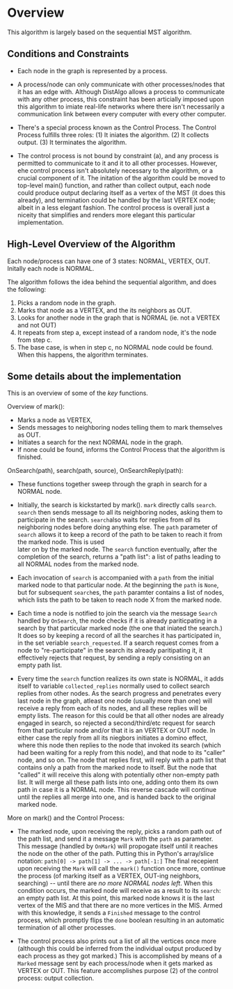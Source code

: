 Overview
========

This algorithm is largely based on the sequential MST algorithm.


Conditions and Constraints
--------------------------
 -  Each node in the graph is represented by a process.

 -  A process/node can only communicate with other processes/nodes 
    that it has an edge with. Although DistAlgo allows a process to 
    communicate with any other process, this constraint has been 
    articially imposed upon this algorithm to imiate real-life 
    networks where there isn't necessarily a communication link 
    between every computer with every other computer.

 -  There's a special process known as the Control Process. The 
    Control Process fulfills three roles: (1) It iniates the algorithm.
    (2) It collects output. (3) It terminates the algorithm.

 -  The control process is not bound by constraint (a), and any process is 
    permitted to communicate to it and it to all other processes. However, 
    ehe control process isn't absolutely necessary to the algorithm, or a 
    crucial component of it. The initation of the algorithm could be moved to 
    top-level main() function, and rather than collect output, each node could 
    produce output declaring itself as a vertex of the MST (it does this already), 
    and termination could be handled by the last VERTEX node; albeit in a less
    elegant fashion. The control process is overall just a niceity that simplifies 
    and renders more elegant this particular implementation.


High-Level Overview of the Algorithm
------------------------------------
Each node/process can have one of 3 states: NORMAL, VERTEX, OUT.
Initally each node is NORMAL.

The algorithm follows the idea behind the sequential algorithm, and 
does the following:

1. Picks a random node in the graph.
2. Marks that node as a VERTEX, and the its neighbors as OUT.
3. Looks for another node in the graph that is NORMAL (ie. not a VERTEX and not OUT)
4. It repeats from step a, except instead of a random node, it's the node from step c.
5. The base case, is when in step c, no NORMAL node could be found. When this happens, 
    the algorithm terminates.


Some details about the implementation
-------------------------------------

This is an overview of some of the _key_ functions.

Overview of mark():
* Marks a node as VERTEX,
* Sends messages to neighboring nodes telling them to mark themselves as OUT.
* Initiates a search for the next NORMAL node in the graph.
* If none could be found, informs the Control Process that the algorithm is finished.

OnSearch(path), search(path, source), OnSearchReply(path):

 -  These functions together sweep through the graph in search for a NORMAL node.

 -  Initially, the search is kickstarted by mark(). `mark` directly 
    calls `search`. `search` then sends message to all its neighboring 
    nodes, asking them to participate in the search. `search`also waits 
    for replies from _all_ its neighboring nodes before doing anything 
    else. The `path` parameter of `search` allows it to keep a record of 
    the path to be taken to reach it from the marked node. This is used  
    later on by the marked node. The `search` function eventually, after the 
    completion of the search, returns a "path list": a list of paths leading 
    to all NORMAL nodes from the marked node.

 -  Each invocation of `search` is accompanied with a `path` from the initial 
    marked node to that particular node. At the beginning the `path` is `None`, 
    but for subsequent `search`es, the `path` paramter contains a list of nodes, 
    which lists the path to be taken to reach node X from the marked node.

 -  Each time a node is notified to join the search via the message `Search` 
    handled by `OnSearch`, the node checks if it is already pariticpating in a 
    search by that particular marked node (the one that iniated the search.)
    It does so by keeping a record of all the searches it has participated in, 
    in the set veriable `search_requested`. If a search request comes from a node 
    to "re-participate" in the search its already paritipating it, it effectively 
    rejects that request, by sending a reply consisting on an empty path list.

 -  Every time the `search` function realizes its own state is NORMAL, it adds 
    itself to variable `collected_replies` normally used to collect search replies 
    from other nodes. As the search progress and penetrates every last node in the 
    graph, atleast one node (usually more than one) will receive a reply from each of 
    its nodes, and all these replies will be empty lists. The reason for this could be 
    that all other nodes are already engaged in search, so rejected a second/third/etc 
    request for search from that particular node and/or that it is an VERTEX or OUT node.
    In either case the reply from all its niegbors initiates a domino effect, where this 
    node then replies to the node that invoked its search (which had been waiting for a 
    reply from this node), and that node to its "caller" node, and so on. The node that 
    replies first, will reply with a path list that contains only a path from the marked 
    node to itself. But the node that "called" it will receive this along with potentially 
    other non-empty path list. It will merge all these path lists into one, adding onto them 
    its own path in case it is a NORMAL node. This reverse cascade will continue until the 
    replies all merge into one, and is handed back to the original marked node.

More on mark() and the Control Process:

 -  The marked node, upon receiving the reply, picks a random path out of the path list, and 
    send it a message `Mark` with the `path` as parameter. This message (handled by `OnMark`) 
    will propogate itself until it reaches the node on the other of the path. Putting this in 
    Python's array/slice notation: `path[0] -> path[1] -> ... -> path[-1:]`
    The final recepient upon receiving the `Mark` will call the `mark()` function once more, 
    continue the process (of marking itself as a VERTEX, OUT-ing neighbors, searching) -- 
    until there are _no more NORMAL nodes left_. When this condition occurs, the marked node 
    will receive as a result to its `search`: an empty path list. At this point, this marked 
    node knows it is the last vertex of the MIS and that there are no more vertices in the MIS.
    Armed with this knowledge, it sends a `Finished` message to the control process, which promptly 
    flips the `done` boolean resulting in an automatic termination of all other processes.

 -  The control process also prints out a list of all the vertices 
    once more (although this could be inferred from the individual 
    output produced by each process as they got marked.) This is 
    accomplished by means of a `Marked` message sent by each process/node 
    when it gets marked as VERTEX or OUT. This feature accomplishes 
    purpose (2) of the control process: output collection.

